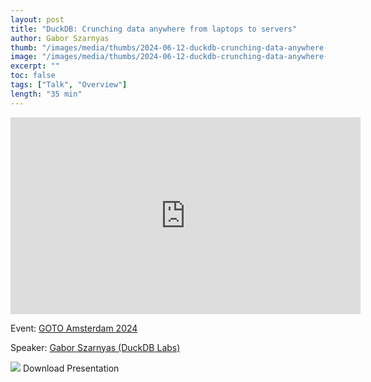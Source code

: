 ```yaml
---
layout: post
title: "DuckDB: Crunching data anywhere from laptops to servers"
author: Gabor Szarnyas
thumb: "/images/media/thumbs/2024-06-12-duckdb-crunching-data-anywhere-from-laptops-to-servers.png"
image: "/images/media/thumbs/2024-06-12-duckdb-crunching-data-anywhere-from-laptops-to-servers.png"
excerpt: ""
toc: false
tags: ["Talk", "Overview"]
length: "35 min"
---
```


<div class="video-container">
<iframe width="560" height="315" src="https://www.youtube-nocookie.com/embed/9Rdwh0rNaf0?si=7nUCLymvtVwG51nc" title="YouTube video player" frameborder="0" allow="accelerometer; autoplay; clipboard-write; encrypted-media; gyroscope; picture-in-picture; web-share" referrerpolicy="strict-origin-when-cross-origin" allowfullscreen></iframe>
</div>

Event: [GOTO Amsterdam 2024](https://gotoams.nl/2024/)

Speaker: [Gabor Szarnyas (DuckDB Labs)](https://szarnyasg.org/)

<div class="box-link-wrapper">
	<div class="box-link full-width">
		<a href="https://blobs.duckdb.org/slides/goto-amsterdam-2024-duckdb-gabor-szarnyas.pdf"></a>
		<span class="symbol"><img src="{% link images/icons/doc.svg %}"></span>
		<span>Download Presentation</span>
		<span class="chevron"></span>
	</div>
</div>
